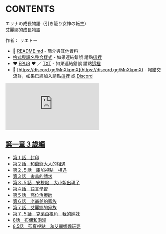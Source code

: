 # CONTENTS

エリナの成長物語（引き籠り女神の転生）  
艾麗娜的成長物語  

作者： リエトー  



- :closed_book: [README.md](README.md) - 簡介與其他資料
- [格式與譯名整合樣式](https://github.com/bluelovers/node-novel/blob/master/lib/locales/%E3%82%A8%E3%83%AA%E3%83%8A%E3%81%AE%E6%88%90%E9%95%B7%E7%89%A9%E8%AA%9E%EF%BC%88%E5%BC%95%E3%81%8D%E7%B1%A0%E3%82%8A%E5%A5%B3%E7%A5%9E%E3%81%AE%E8%BB%A2%E7%94%9F%EF%BC%89.ts) - 如果連結錯誤 請點[這裡](https://github.com/bluelovers/node-novel/blob/master/lib/locales/)
-  :heart: [EPUB](https://gitlab.com/demonovel/epub-txt/blob/master/girl/%E3%82%A8%E3%83%AA%E3%83%8A%E3%81%AE%E6%88%90%E9%95%B7%E7%89%A9%E8%AA%9E%EF%BC%88%E5%BC%95%E3%81%8D%E7%B1%A0%E3%82%8A%E5%A5%B3%E7%A5%9E%E3%81%AE%E8%BB%A2%E7%94%9F%EF%BC%89.epub) :heart:  ／ [TXT](https://gitlab.com/demonovel/epub-txt/blob/master/girl/out/%E3%82%A8%E3%83%AA%E3%83%8A%E3%81%AE%E6%88%90%E9%95%B7%E7%89%A9%E8%AA%9E%EF%BC%88%E5%BC%95%E3%81%8D%E7%B1%A0%E3%82%8A%E5%A5%B3%E7%A5%9E%E3%81%AE%E8%BB%A2%E7%94%9F%EF%BC%89.out.txt) - 如果連結錯誤 請點[這裡](https://gitlab.com/demonovel/epub-txt/blob/master/girl/)
- :mega: [https://discord.gg/MnXkpmX](https://discord.gg/MnXkpmX) - 報錯交流群，如果已經加入請點[這裡](https://discordapp.com/channels/467794087769014273/467794088285175809) 或 [Discord](https://discordapp.com/channels/@me)


![導航目錄](https://chart.apis.google.com/chart?cht=qr&chs=150x150&chl=https://gitlab.com/novel-group/txt-source/blob/master/girl/エリナの成長物語（引き籠り女神の転生）/導航目錄.md "導航目錄")




## [第一章３歳編](00010_%E7%AC%AC%E4%B8%80%E7%AB%A0%EF%BC%93%E6%AD%B3%E7%B7%A8)

- [第１話　封印](00010_%E7%AC%AC%E4%B8%80%E7%AB%A0%EF%BC%93%E6%AD%B3%E7%B7%A8/00010_%E7%AC%AC%EF%BC%91%E8%A9%B1%E3%80%80%E5%B0%81%E5%8D%B0.txt)
- [第２話　和爺爺大人的相遇](00010_%E7%AC%AC%E4%B8%80%E7%AB%A0%EF%BC%93%E6%AD%B3%E7%B7%A8/00020_%E7%AC%AC%EF%BC%92%E8%A9%B1%E3%80%80%E5%92%8C%E7%88%BA%E7%88%BA%E5%A4%A7%E4%BA%BA%E7%9A%84%E7%9B%B8%E9%81%87.txt)
- [第２.５話　庫加視點　相遇](00010_%E7%AC%AC%E4%B8%80%E7%AB%A0%EF%BC%93%E6%AD%B3%E7%B7%A8/00030_%E7%AC%AC%EF%BC%92.%EF%BC%95%E8%A9%B1%E3%80%80%E5%BA%AB%E5%8A%A0%E8%A6%96%E9%BB%9E%E3%80%80%E7%9B%B8%E9%81%87.txt)
- [第３話　害羞的請求](00010_%E7%AC%AC%E4%B8%80%E7%AB%A0%EF%BC%93%E6%AD%B3%E7%B7%A8/00040_%E7%AC%AC%EF%BC%93%E8%A9%B1%E3%80%80%E5%AE%B3%E7%BE%9E%E7%9A%84%E8%AB%8B%E6%B1%82.txt)
- [第３.５話　安視點　大小姐出現了](00010_%E7%AC%AC%E4%B8%80%E7%AB%A0%EF%BC%93%E6%AD%B3%E7%B7%A8/00050_%E7%AC%AC%EF%BC%93.%EF%BC%95%E8%A9%B1%E3%80%80%E5%AE%89%E8%A6%96%E9%BB%9E%E3%80%80%E5%A4%A7%E5%B0%8F%E5%A7%90%E5%87%BA%E7%8F%BE%E4%BA%86.txt)
- [第４話　語言學習](00010_%E7%AC%AC%E4%B8%80%E7%AB%A0%EF%BC%93%E6%AD%B3%E7%B7%A8/00060_%E7%AC%AC%EF%BC%94%E8%A9%B1%E3%80%80%E8%AA%9E%E8%A8%80%E5%AD%B8%E7%BF%92.txt)
- [第５話　高位治療師](00010_%E7%AC%AC%E4%B8%80%E7%AB%A0%EF%BC%93%E6%AD%B3%E7%B7%A8/00070_%E7%AC%AC%EF%BC%95%E8%A9%B1%E3%80%80%E9%AB%98%E4%BD%8D%E6%B2%BB%E7%99%82%E5%B8%AB.txt)
- [第６話　老爺爺的家族](00010_%E7%AC%AC%E4%B8%80%E7%AB%A0%EF%BC%93%E6%AD%B3%E7%B7%A8/00080_%E7%AC%AC%EF%BC%96%E8%A9%B1%E3%80%80%E8%80%81%E7%88%BA%E7%88%BA%E7%9A%84%E5%AE%B6%E6%97%8F.txt)
- [第７話　艾麗娜的家族](00010_%E7%AC%AC%E4%B8%80%E7%AB%A0%EF%BC%93%E6%AD%B3%E7%B7%A8/00090_%E7%AC%AC%EF%BC%97%E8%A9%B1%E3%80%80%E8%89%BE%E9%BA%97%E5%A8%9C%E7%9A%84%E5%AE%B6%E6%97%8F.txt)
- [第７.５話　克萊茵視角　我的妹妹](00010_%E7%AC%AC%E4%B8%80%E7%AB%A0%EF%BC%93%E6%AD%B3%E7%B7%A8/00100_%E7%AC%AC%EF%BC%97.%EF%BC%95%E8%A9%B1%E3%80%80%E5%85%8B%E8%90%8A%E8%8C%B5%E8%A6%96%E8%A7%92%E3%80%80%E6%88%91%E7%9A%84%E5%A6%B9%E5%A6%B9.txt)
- [8話　布偶和泡澡](00010_%E7%AC%AC%E4%B8%80%E7%AB%A0%EF%BC%93%E6%AD%B3%E7%B7%A8/00110_8%E8%A9%B1%E3%80%80%E5%B8%83%E5%81%B6%E5%92%8C%E6%B3%A1%E6%BE%A1.txt)
- [8.5話　莎夏視點　和艾麗娜醬玩耍](00010_%E7%AC%AC%E4%B8%80%E7%AB%A0%EF%BC%93%E6%AD%B3%E7%B7%A8/00120_8.5%E8%A9%B1%E3%80%80%E8%8E%8E%E5%A4%8F%E8%A6%96%E9%BB%9E%E3%80%80%E5%92%8C%E8%89%BE%E9%BA%97%E5%A8%9C%E9%86%AC%E7%8E%A9%E8%80%8D.txt)

